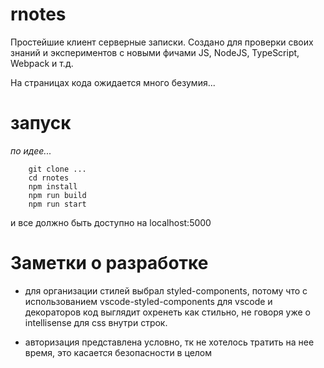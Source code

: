 # rnotes
Простейшие клиент серверные записки. Создано для проверки своих знаний и
экспериментов с новыми фичами JS, NodeJS, TypeScript, Webpack и т.д.

На страницах кода ожидается много безумия...

# запуск
_по идее..._
```
    git clone ...
    cd rnotes
    npm install
    npm run build
    npm run start
```
и все должно быть доступно на localhost:5000

# Заметки о разработке

- для организации стилей выбрал styled-components, потому что с 
использованием vscode-styled-components для vscode и декораторов код выглядит
охренеть как стильно, не говоря уже о intellisense для css внутри строк.

- авторизация представлена условно, тк не хотелось тратить на нее время,
это касается безопасности в целом
